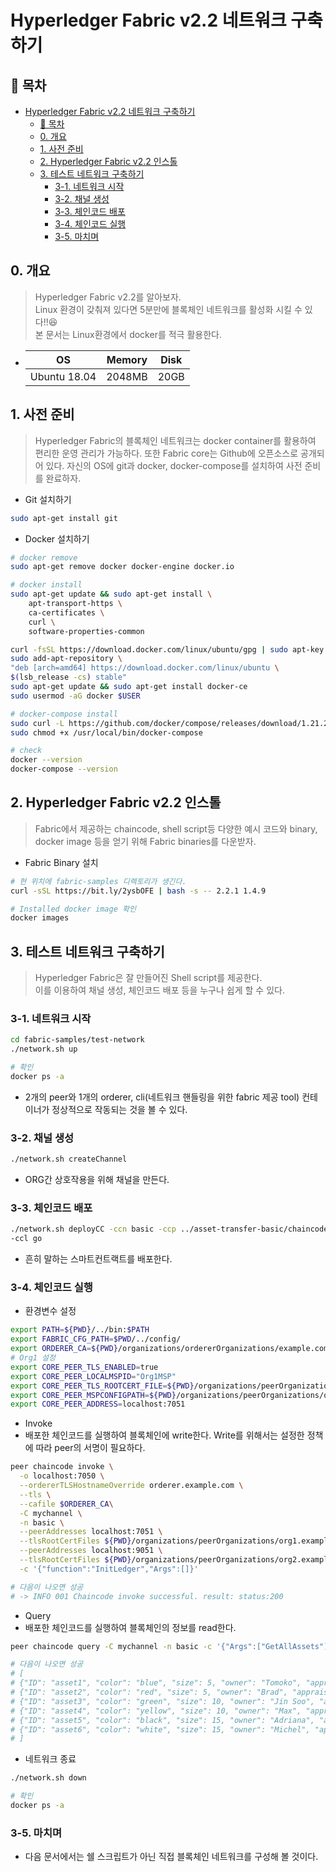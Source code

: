# Hyperledger Fabric v2.2 네트워크 구축하기
## 🎁 목차
- [Hyperledger Fabric v2.2 네트워크 구축하기](#hyperledger-fabric-v22-네트워크-구축하기)
  - [🎁 목차](#-목차)
  - [0. 개요](#0-개요)
  - [1. 사전 준비](#1-사전-준비)
  - [2. Hyperledger Fabric v2.2 인스톨](#2-hyperledger-fabric-v22-인스톨)
  - [3. 테스트 네트워크 구축하기](#3-테스트-네트워크-구축하기)
    - [3-1. 네트워크 시작](#3-1-네트워크-시작)
    - [3-2. 채널 생성](#3-2-채널-생성)
    - [3-3. 체인코드 배포](#3-3-체인코드-배포)
    - [3-4. 체인코드 실행](#3-4-체인코드-실행)
    - [3-5. 마치며](#3-5-마치며)
  

## 0. 개요
> Hyperledger Fabric v2.2를 알아보자.<br>
> Linux 환경이 갖춰져 있다면 5분만에 블록체인 네트워크를 활성화 시킬 수 있다!!😆<br>
> 본 문서는 Linux환경에서 docker를 적극 활용한다.

- |OS|Memory|Disk|
  |:-:|:-:|:-:|
  |Ubuntu 18.04|2048MB|20GB|

## 1. 사전 준비
> Hyperledger Fabric의 블록체인 네트워크는 docker container를 활용하여 편리한
> 운영 관리가 가능하다.
> 또한 Fabric core는 Github에 오픈소스로 공개되어 있다.
> 자신의 OS에 git과 docker, docker-compose를 설치하여 사전 준비를 완료하자.

- Git 설치하기
```sh
sudo apt-get install git
```
- Docker 설치하기
```sh
# docker remove
sudo apt-get remove docker docker-engine docker.io

# docker install
sudo apt-get update && sudo apt-get install \
    apt-transport-https \
    ca-certificates \
    curl \
    software-properties-common

curl -fsSL https://download.docker.com/linux/ubuntu/gpg | sudo apt-key add -
sudo add-apt-repository \
"deb [arch=amd64] https://download.docker.com/linux/ubuntu \
$(lsb_release -cs) stable"
sudo apt-get update && sudo apt-get install docker-ce
sudo usermod -aG docker $USER

# docker-compose install
sudo curl -L https://github.com/docker/compose/releases/download/1.21.2/docker-compose-$(uname -s)-$(uname -m) -o /usr/local/bin/docker-compose
sudo chmod +x /usr/local/bin/docker-compose

# check
docker --version
docker-compose --version
```

## 2. Hyperledger Fabric v2.2 인스톨
> Fabric에서 제공하는 chaincode, shell script등 다양한 예시 코드와 binary, docker image 등을
> 얻기 위해 Fabric binaries를 다운받자.

- Fabric Binary 설치
```sh
# 현 위치에 fabric-samples 디렉토리가 생긴다.
curl -sSL https://bit.ly/2ysbOFE | bash -s -- 2.2.1 1.4.9

# Installed docker image 확인
docker images
```

## 3. 테스트 네트워크 구축하기
> Hyperledger Fabric은 잘 만들어진 Shell script를 제공한다.<br>
> 이를 이용하여 채널 생성, 체인코드 배포 등을 누구나 쉽게 할 수 있다.<br>

### 3-1. 네트워크 시작
```sh
cd fabric-samples/test-network
./network.sh up

# 확인
docker ps -a
```
- 2개의 peer와 1개의 orderer, cli(네트워크 핸들링을 위한 fabric 제공 tool) 컨테이너가 정상적으로 작동되는 것을 볼 수 있다. 
### 3-2. 채널 생성
```sh
./network.sh createChannel
```
- ORG간 상호작용을 위해 채널을 만든다.
### 3-3. 체인코드 배포
```sh
./network.sh deployCC -ccn basic -ccp ../asset-transfer-basic/chaincode-go \
-ccl go
```
- 흔히 말하는 스마트컨트랙트를 배포한다.
### 3-4. 체인코드 실행
- 환경변수 설정
```sh
export PATH=${PWD}/../bin:$PATH
export FABRIC_CFG_PATH=$PWD/../config/
export ORDERER_CA=${PWD}/organizations/ordererOrganizations/example.com/orderers/orderer.example.com/msp/tlscacerts/tlsca.example.com-cert.pem
# Org1 설정
export CORE_PEER_TLS_ENABLED=true
export CORE_PEER_LOCALMSPID="Org1MSP"
export CORE_PEER_TLS_ROOTCERT_FILE=${PWD}/organizations/peerOrganizations/org1.example.com/peers/peer0.org1.example.com/tls/ca.crt
export CORE_PEER_MSPCONFIGPATH=${PWD}/organizations/peerOrganizations/org1.example.com/users/Admin@org1.example.com/msp
export CORE_PEER_ADDRESS=localhost:7051
```
- Invoke
- 배포한 체인코드를 실행하여 블록체인에 write한다.
  Write를 위해서는 설정한 정책에 따라 peer의 서명이 필요하다.
```sh
peer chaincode invoke \
  -o localhost:7050 \
  --ordererTLSHostnameOverride orderer.example.com \
  --tls \
  --cafile $ORDERER_CA\
  -C mychannel \
  -n basic \
  --peerAddresses localhost:7051 \
  --tlsRootCertFiles ${PWD}/organizations/peerOrganizations/org1.example.com/peers/peer0.org1.example.com/tls/ca.crt \
  --peerAddresses localhost:9051 \
  --tlsRootCertFiles ${PWD}/organizations/peerOrganizations/org2.example.com/peers/peer0.org2.example.com/tls/ca.crt \
  -c '{"function":"InitLedger","Args":[]}'

# 다음이 나오면 성공
# -> INFO 001 Chaincode invoke successful. result: status:200
```
  

- Query
- 배포한 체인코드를 실행하여 블록체인의 정보를 read한다.
```sh
peer chaincode query -C mychannel -n basic -c '{"Args":["GetAllAssets"]}'

# 다음이 나오면 성공
# [
# {"ID": "asset1", "color": "blue", "size": 5, "owner": "Tomoko", "appraisedValue": 300},
# {"ID": "asset2", "color": "red", "size": 5, "owner": "Brad", "appraisedValue": 400},
# {"ID": "asset3", "color": "green", "size": 10, "owner": "Jin Soo", "appraisedValue": 500},
# {"ID": "asset4", "color": "yellow", "size": 10, "owner": "Max", "appraisedValue": 600},
# {"ID": "asset5", "color": "black", "size": 15, "owner": "Adriana", "appraisedValue": 700},
# {"ID": "asset6", "color": "white", "size": 15, "owner": "Michel", "appraisedValue": 800}
# ]
```
- 네트워크 종료
```sh
./network.sh down

# 확인
docker ps -a
```
### 3-5. 마치며
- 다음 문서에서는 쉘 스크립트가 아닌 직접 블록체인 네트워크를 구성해 볼 것이다.